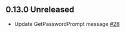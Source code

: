 ## 0.13.0 Unreleased

* Update GetPasswordPrompt message [#28](https://github.com/ssh-vault/ssh-vault/pull/28)
